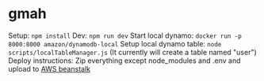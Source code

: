 # gmah

Setup: `npm install`
Dev: `npm run dev`
Start local dynamo: `docker run -p 8000:8000 amazon/dynamodb-local`
Setup local dynamo table: `node scripts/localTableManager.js` (It currently will create a table named "user")
Deploy instructions: Zip everything except node_modules and .env and upload to [AWS beanstalk](https://ap-southeast-5.console.aws.amazon.com/elasticbeanstalk/home?region=ap-southeast-5#/environment/dashboard?environmentId=e-tyhth82n3m)
